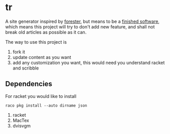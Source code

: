 # tr

A site generator inspired by [forester](https://www.forester-notes.org/index/index.xml), but means to be a [finished software](https://josem.co/the-beauty-of-finished-software/), which means this project will try to don't add new feature, and shall not break old articles as possible as it can.

The way to use this project is
1. fork it
2. update content as you want
3. add any customization you want, this would need you understand racket and scribble

## Dependencies

For racket you would like to install

```
raco pkg install --auto dirname json
```

1. racket
2. MacTex
3. dvisvgm
